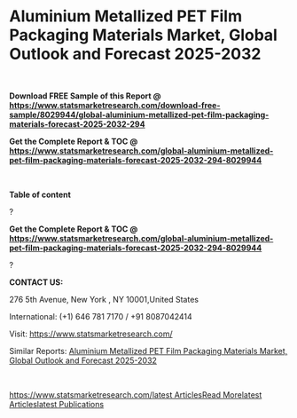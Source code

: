 <h1>Aluminium Metallized PET Film Packaging Materials Market, Global Outlook and Forecast 2025-2032</h1><br/><p><strong>Download FREE Sample of this Report @ <a href="https://www.statsmarketresearch.com/download-free-sample/8029944/global-aluminium-metallized-pet-film-packaging-materials-forecast-2025-2032-294">https://www.statsmarketresearch.com/download-free-sample/8029944/global-aluminium-metallized-pet-film-packaging-materials-forecast-2025-2032-294</a></strong></p>
 
 
 
 <div><b>Get the Complete Report & TOC @ <a href="https://www.statsmarketresearch.com/global-aluminium-metallized-pet-film-packaging-materials-forecast-2025-2032-294-8029944">https://www.statsmarketresearch.com/global-aluminium-metallized-pet-film-packaging-materials-forecast-2025-2032-294-8029944</a></b></div>
 
 
 
 <p><br />
 
 <b>Table of content</b></p>
 
 
 
 <p>? </p>
 
 
 
 <div><b>Get the Complete Report & TOC @ <a href="https://www.statsmarketresearch.com/global-aluminium-metallized-pet-film-packaging-materials-forecast-2025-2032-294-8029944">https://www.statsmarketresearch.com/global-aluminium-metallized-pet-film-packaging-materials-forecast-2025-2032-294-8029944</a></b></div>
 
 
 
 <p>? </p>
 
 
 
 <p><b>CONTACT US:</b><br />
 
 276 5th Avenue, New York , NY 10001,United States<br />
 
 International: (+1) 646 781 7170 / +91 8087042414<br />
 
 Visit: <a href="https://www.statsmarketresearch.com/">https://www.statsmarketresearch.com/</a><br />
 
 Similar Reports: <a href="https://www.statsmarketresearch.com/global-aluminium-metallized-pet-film-packaging-materials-forecast-2025-2032-294-8029944">Aluminium Metallized PET Film Packaging Materials Market, Global Outlook and Forecast 2025-2032</a><br />
 
 <br />
 
 <a href="https://gyeongbokgung.com">https://www.statsmarketresearch.com/</a><a href="https://hallyeomaritime.com">latest Articles</a><a href="https://jingwansa.com">Read More</a><a href="https://nguoiviet.jp/">latest Articles</a><a href="https://www.intelmarketresearch.com/">latest Publications</a></p>